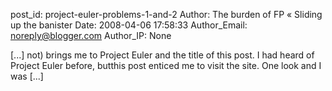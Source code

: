 post_id: project-euler-problems-1-and-2
Author: The burden of FP « Sliding up the banister
Date: 2008-04-06 17:58:33
Author_Email: noreply@blogger.com
Author_IP: None

[...] not) brings me to Project Euler and the title of this post. I had heard of Project Euler before, butthis post enticed me to visit the site. One look and I was [...]
